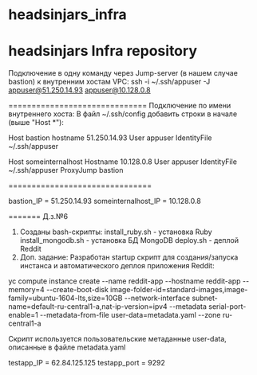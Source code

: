 # headsinjars_infra
headsinjars Infra repository
==============================
Подключение в одну команду через Jump-server (в нашем случае bastion) к внутренним хостам VPC:
ssh -i ~/.ssh/appuser -J appuser@51.250.14.93 appuser@10.128.0.8

==============================
Подключение по имени внутреннего хоста:
В файл ~/.ssh/config добавить строки в начале (выше "Host *"):

Host bastion
    hostname 51.250.14.93
    User appuser
    IdentityFile ~/.ssh/appuser

Host someinternalhost
    Hostname 10.128.0.8
    User appuser
    IdentityFile ~/.ssh/appuser
    ProxyJump bastion

===============================

bastion_IP = 51.250.14.93
someinternalhost_IP = 10.128.0.8


=======
Д.з.№6
1. Созданы bash-скрипты:
   install_ruby.sh - установка Ruby
   install_mongodb.sh - установка БД MongoDB
   deploy.sh - деплой Reddit
2. Доп. задание:
Разработан startup скрипт для создания/запуска инстанса и автоматического деплоя приложения Reddit:

yc compute instance create   --name reddit-app   --hostname reddit-app   --memory=4   --create-boot-disk image-folder-id=standard-images,image-family=ubuntu-1604-lts,size=10GB   --network-interface subnet-name=default-ru-central1-a,nat-ip-version=ipv4   --metadata serial-port-enable=1   --metadata-from-file user-data=metadata.yaml   --zone ru-central1-a

Скрипт используется пользовательские метаданные user-data, описанные в файле metadata.yaml

testapp_IP = 62.84.125.125
testapp_port = 9292
